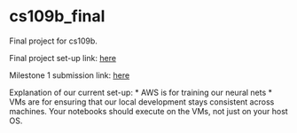 # cs109b_final
Final project for cs109b. 

Final project set-up link: [here](https://docs.google.com/document/d/1AtDm6XmtWMQYQF1tARNLTYphpGIKRP_OsZ7rvoIR_MA/edit?usp=sharing)

Milestone 1 submission link: [here](https://canvas.harvard.edu/courses/22060/assignments/140298?module_item_id=258593)

Explanation of our current set-up:
	* AWS is for training our neural nets
	* VMs are for ensuring that our local development stays consistent across machines. Your notebooks should execute on the VMs, not just on your host OS.